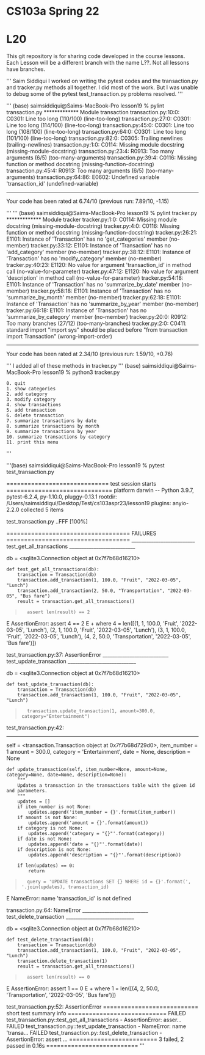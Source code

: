 # CS103a Spring 22

# L20

This git repository is for sharing code developed in the course lessons.
Each Lesson will be a different branch with the name L??.
Not all lessons have branches.

'''
Saim Siddiqui 
I worked on writing the pytest codes and the transaction.py and tracker.py methods all together. I did most of the work. But I was unable to debug some of the pytest test_transaction.py problems resolved.
'''

'''
(base) saimsiddiqui@Saims-MacBook-Pro lesson19 % pylint transaction.py
************* Module transaction
transaction.py:10:0: C0301: Line too long (110/100) (line-too-long)
transaction.py:27:0: C0301: Line too long (114/100) (line-too-long)
transaction.py:45:0: C0301: Line too long (108/100) (line-too-long)
transaction.py:64:0: C0301: Line too long (101/100) (line-too-long)
transaction.py:82:0: C0305: Trailing newlines (trailing-newlines)
transaction.py:1:0: C0114: Missing module docstring (missing-module-docstring)
transaction.py:23:4: R0913: Too many arguments (6/5) (too-many-arguments)
transaction.py:39:4: C0116: Missing function or method docstring (missing-function-docstring)
transaction.py:45:4: R0913: Too many arguments (6/5) (too-many-arguments)
transaction.py:64:86: E0602: Undefined variable 'transaction_id' (undefined-variable)

------------------------------------------------------------------
Your code has been rated at 6.74/10 (previous run: 7.89/10, -1.15) 



'''
'''
(base) saimsiddiqui@Saims-MacBook-Pro lesson19 % pylint tracker.py
************* Module tracker
tracker.py:1:0: C0114: Missing module docstring (missing-module-docstring)
tracker.py:4:0: C0116: Missing function or method docstring (missing-function-docstring)
tracker.py:26:21: E1101: Instance of 'Transaction' has no 'get_categories' member (no-member)
tracker.py:33:12: E1101: Instance of 'Transaction' has no 'add_category' member (no-member)
tracker.py:38:12: E1101: Instance of 'Transaction' has no 'modify_category' member (no-member)
tracker.py:40:23: E1120: No value for argument 'transaction_id' in method call (no-value-for-parameter)
tracker.py:47:12: E1120: No value for argument 'description' in method call (no-value-for-parameter)
tracker.py:54:18: E1101: Instance of 'Transaction' has no 'summarize_by_date' member (no-member)
tracker.py:58:18: E1101: Instance of 'Transaction' has no 'summarize_by_month' member (no-member)
tracker.py:62:18: E1101: Instance of 'Transaction' has no 'summarize_by_year' member (no-member)
tracker.py:66:18: E1101: Instance of 'Transaction' has no 'summarize_by_category' member (no-member)
tracker.py:20:0: R0912: Too many branches (27/12) (too-many-branches)
tracker.py:2:0: C0411: standard import "import sys" should be placed before "from transaction import Transaction" (wrong-import-order)

------------------------------------------------------------------
Your code has been rated at 2.34/10 (previous run: 1.59/10, +0.76)

'''
I added all of these methods in tracker.py
'''
(base) saimsiddiqui@Saims-MacBook-Pro lesson19 % python3 tracker.py

    0. quit
    1. show categories
    2. add category
    3. modify category
    4. show transactions
    5. add transaction
    6. delete transaction
    7. summarize transactions by date
    8. summarize transactions by month
    9. summarize transactions by year
    10. summarize transactions by category
    11. print this menu
    
'''




'''(base) saimsiddiqui@Saims-MacBook-Pro lesson19 % pytest test_transaction.py

============================= test session starts ==============================
platform darwin -- Python 3.9.7, pytest-6.2.4, py-1.10.0, pluggy-0.13.1
rootdir: /Users/saimsiddiqui/Desktop/Test/cs103aspr23/lesson19
plugins: anyio-2.2.0
collected 5 items                                                              

test_transaction.py ..FFF                                                [100%]

=================================== FAILURES ===================================
__________________________ test_get_all_transactions ___________________________

db = <sqlite3.Connection object at 0x7f7b68d16210>

    def test_get_all_transactions(db):
        transaction = Transaction(db)
        transaction.add_transaction(1, 100.0, "Fruit", "2022-03-05", "Lunch")
        transaction.add_transaction(2, 50.0, "Transportation", "2022-03-05", "Bus fare")
        result = transaction.get_all_transactions()
>       assert len(result) == 2
E       AssertionError: assert 4 == 2
E        +  where 4 = len([(1, 1, 100.0, 'Fruit', '2022-03-05', 'Lunch'), (2, 1, 100.0, 'Fruit', '2022-03-05', 'Lunch'), (3, 1, 100.0, 'Fruit', '2022-03-05', 'Lunch'), (4, 2, 50.0, 'Transportation', '2022-03-05', 'Bus fare')])

test_transaction.py:37: AssertionError
___________________________ test_update_transaction ____________________________

db = <sqlite3.Connection object at 0x7f7b68d16210>

    def test_update_transaction(db):
        transaction = Transaction(db)
        transaction.add_transaction(1, 100.0, "Fruit", "2022-03-05", "Lunch")
>       transaction.update_transaction(1, amount=300.0, category="Entertainment")

test_transaction.py:42: 
_ _ _ _ _ _ _ _ _ _ _ _ _ _ _ _ _ _ _ _ _ _ _ _ _ _ _ _ _ _ _ _ _ _ _ _ _ _ _ _ 

self = <transaction.Transaction object at 0x7f7b68d729d0>, item_number = 1
amount = 300.0, category = 'Entertainment', date = None, description = None

    def update_transaction(self, item_number=None, amount=None, category=None, date=None, description=None):
        """
        Updates a transaction in the transactions table with the given id and parameters.
        """
        updates = []
        if item_number is not None:
            updates.append('item_number = {}'.format(item_number))
        if amount is not None:
            updates.append('amount = {}'.format(amount))
        if category is not None:
            updates.append('category = "{}"'.format(category))
        if date is not None:
            updates.append('date = "{}"'.format(date))
        if description is not None:
            updates.append('description = "{}"'.format(description))
    
        if len(updates) == 0:
            return
    
>       query = 'UPDATE transactions SET {} WHERE id = {}'.format(', '.join(updates), transaction_id)
E       NameError: name 'transaction_id' is not defined

transaction.py:64: NameError
___________________________ test_delete_transaction ____________________________

db = <sqlite3.Connection object at 0x7f7b68d16210>

    def test_delete_transaction(db):
        transaction = Transaction(db)
        transaction.add_transaction(1, 100.0, "Fruit", "2022-03-05", "Lunch")
        transaction.delete_transaction(1)
        result = transaction.get_all_transactions()
>       assert len(result) == 0
E       AssertionError: assert 1 == 0
E        +  where 1 = len([(4, 2, 50.0, 'Transportation', '2022-03-05', 'Bus fare')])

test_transaction.py:52: AssertionError
=========================== short test summary info ============================
FAILED test_transaction.py::test_get_all_transactions - AssertionError: asser...
FAILED test_transaction.py::test_update_transaction - NameError: name 'transa...
FAILED test_transaction.py::test_delete_transaction - AssertionError: assert ...
========================= 3 failed, 2 passed in 0.16s ==========================
'''
